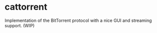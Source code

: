 # cattorrent
Implementation of the BitTorrent protocol with a nice GUI and streaming support. (WIP)

